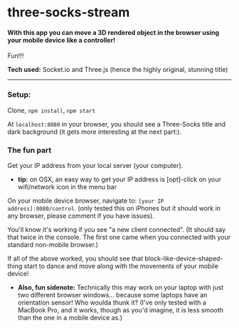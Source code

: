# three-socks-stream

#### With this app you can move a 3D rendered object in the browser using your mobile device like a controller!

Fun!!!

**Tech used:**
Socket.io and Three.js (hence the highly original, stunning title)

-----
### Setup:

Clone, `npm install`, `npm start`

At `localhost:8080` in your browser, you should see a Three-Socks title and dark background (it gets more interesting at the next part:).

### The fun part
Get your IP address from your local server (your computer).  
  - **tip:** on OSX, an easy way to get your IP address is [opt]-click on your wifi/network icon in the menu bar

On your mobile device browser, navigate to: `[your IP address]:8080/control`.
(only tested this on iPhones but it should work in any browser, please comment if you have issues).  

You'll know it's working if you see "a new client connected".
(It should say that twice in the console. The first one came when you connected with your standard non-mobile browser.)

If all of the above worked, you should see that block-like-device-shaped-thing start to dance and move along with the movements of your mobile device!

  - **Also, fun sidenote:**  Technically this may work on your laptop with just two different browser windows... because some laptops have an orientation sensor! Who woulda thunk it? (I've only tested with a MacBook Pro, and it works, though as you'd imagine, it is less smooth than the one in a mobile device as.)
